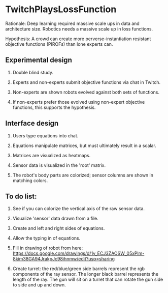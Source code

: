 # TwitchPlaysLossFunction

Rationale:  Deep learning required massive scale ups in data and architecture size. Robotics needs a massive scale up in loss functions.

Hypothesis: A crowd can create more perverse-instantiation resistant objective functions (PIROFs) than lone experts can.

## Experimental design

1. Double blind study.

2. Experts and non-experts submit objective functions via chat in Twitch.

3. Non-experts are shown robots evolved against both sets of functions.

4. If non-experts prefer those evolved using non-expert objective functions, this supports the hypothesis.

## Interface design

1. Users type equations into chat.

2. Equations manipulate matrices, but must ultimately result in a scalar.

3. Matrices are visualized as heatmaps.

4. Sensor data is visualized in the 'root' matrix.

5. The robot's body parts are colorized; sensor columns are shown in matching colors.

## To do list:

1. See if you can colorize the vertical axis of the raw sensor data.

2. Visualize 'sensor' data drawn from a file.

3. Create and left and right sides of equations.

4. Allow the typing in of equations.

5. Fill in drawing of robot from here: https://docs.google.com/drawings/d/1v_ECJ3ZAOSW_05xPlm-8kim38GA94JrakpJc98ihnmw/edit?usp=sharing

6. Create turret: the red/blue/green side barrels represent the rgb components of the ray sensor. The longer black barrel represents the length of the ray. The gun will sit on a turret that can rotate the gun side to side and up and down.
